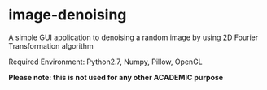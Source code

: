 # image-denoising

A simple GUI application to denoising a random image by using 2D Fourier Transformation algorithm

Required Environment: Python2.7, Numpy, Pillow, OpenGL

**Please note: this is not used for any other ACADEMIC purpose**
